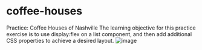 # coffee-houses
Practice: Coffee Houses of Nashville
The learning objective for this practice exercise is to use display:flex on a list component, and then add additional CSS properties to achieve a desired layout.
![image](https://user-images.githubusercontent.com/77009672/156221565-ed168a67-350e-4d98-ade4-37b5c3410caa.png)
